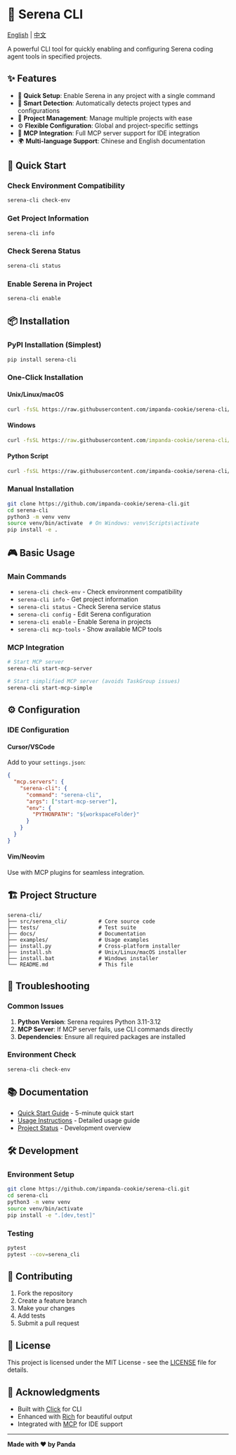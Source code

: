 # 🚀 Serena CLI

[English](README.md) | [中文](README_CN.md)

A powerful CLI tool for quickly enabling and configuring Serena coding agent tools in specified projects.

## ✨ Features

- 🚀 **Quick Setup**: Enable Serena in any project with a single command
- 🔧 **Smart Detection**: Automatically detects project types and configurations
- 📁 **Project Management**: Manage multiple projects with ease
- ⚙️ **Flexible Configuration**: Global and project-specific settings
- 🎯 **MCP Integration**: Full MCP server support for IDE integration
- 🌍 **Multi-language Support**: Chinese and English documentation

## 🎯 Quick Start

### Check Environment Compatibility
```bash
serena-cli check-env
```

### Get Project Information
```bash
serena-cli info
```

### Check Serena Status
```bash
serena-cli status
```

### Enable Serena in Project
```bash
serena-cli enable
```

## 📦 Installation

### PyPI Installation (Simplest)
```bash
pip install serena-cli
```

### One-Click Installation

#### Unix/Linux/macOS
```bash
curl -fsSL https://raw.githubusercontent.com/impanda-cookie/serena-cli/main/install.sh | bash
```

#### Windows
```cmd
curl -fsSL https://raw.githubusercontent.com/impanda-cookie/serena-cli/main/install.bat | cmd
```

#### Python Script
```bash
curl -fsSL https://raw.githubusercontent.com/impanda-cookie/serena-cli/main/install.py | python3
```

### Manual Installation
```bash
git clone https://github.com/impanda-cookie/serena-cli.git
cd serena-cli
python3 -m venv venv
source venv/bin/activate  # On Windows: venv\Scripts\activate
pip install -e .
```

## 🎮 Basic Usage

### Main Commands
- `serena-cli check-env` - Check environment compatibility
- `serena-cli info` - Get project information
- `serena-cli status` - Check Serena service status
- `serena-cli config` - Edit Serena configuration
- `serena-cli enable` - Enable Serena in projects
- `serena-cli mcp-tools` - Show available MCP tools

### MCP Integration
```bash
# Start MCP server
serena-cli start-mcp-server

# Start simplified MCP server (avoids TaskGroup issues)
serena-cli start-mcp-simple
```

## ⚙️ Configuration

### IDE Configuration

#### Cursor/VSCode
Add to your `settings.json`:
```json
{
  "mcp.servers": {
    "serena-cli": {
      "command": "serena-cli",
      "args": ["start-mcp-server"],
      "env": {
        "PYTHONPATH": "${workspaceFolder}"
      }
    }
  }
}
```

#### Vim/Neovim
Use with MCP plugins for seamless integration.

## 🏗️ Project Structure
```
serena-cli/
├── src/serena_cli/          # Core source code
├── tests/                   # Test suite
├── docs/                    # Documentation
├── examples/                # Usage examples
├── install.py               # Cross-platform installer
├── install.sh               # Unix/Linux/macOS installer
├── install.bat              # Windows installer
└── README.md                # This file
```

## 🚨 Troubleshooting

### Common Issues
1. **Python Version**: Serena requires Python 3.11-3.12
2. **MCP Server**: If MCP server fails, use CLI commands directly
3. **Dependencies**: Ensure all required packages are installed

### Environment Check
```bash
serena-cli check-env
```

## 📚 Documentation

- [Quick Start Guide](QUICK_START_EN.md) - 5-minute quick start
- [Usage Instructions](usage_instructions_EN.md) - Detailed usage guide
- [Project Status](PROJECT_STATUS.md) - Development overview

## 🛠️ Development

### Environment Setup
```bash
git clone https://github.com/impanda-cookie/serena-cli.git
cd serena-cli
python3 -m venv venv
source venv/bin/activate
pip install -e ".[dev,test]"
```

### Testing
```bash
pytest
pytest --cov=serena_cli
```

## 🤝 Contributing

1. Fork the repository
2. Create a feature branch
3. Make your changes
4. Add tests
5. Submit a pull request

## 📄 License

This project is licensed under the MIT License - see the [LICENSE](LICENSE) file for details.

## 🙏 Acknowledgments

- Built with [Click](https://click.palletsprojects.com/) for CLI
- Enhanced with [Rich](https://rich.readthedocs.io/) for beautiful output
- Integrated with [MCP](https://modelcontextprotocol.io/) for IDE support

---

**Made with ❤️ by Panda**
